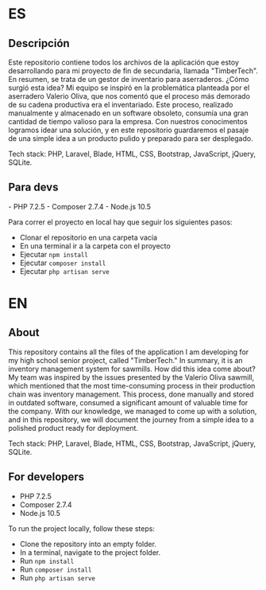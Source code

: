 <h1>ES</h1>
<h2>Descripción</h2> 
Este repositorio contiene todos los archivos de la aplicación que estoy desarrollando para mi proyecto de fin de secundaria, llamada "TimberTech". En resumen, se trata de un gestor de inventario para aserraderos. ¿Cómo surgió esta idea? Mi equipo se inspiró en la problemática planteada por el aserradero Valerio Oliva, que nos comentó que el proceso más demorado de su cadena productiva era el inventariado. Este proceso, realizado manualmente y almacenado en un software obsoleto, consumía una gran cantidad de tiempo valioso para la empresa. Con nuestros conocimentos logramos idear una solución, y en este repositorio guardaremos el pasaje de una simple idea a un producto pulido y preparado para ser desplegado.<br>
<p>Tech stack: PHP, Laravel, Blade, HTML, CSS, Bootstrap, JavaScript, jQuery, SQLite.</p>

<h2>Para devs</h2>
- PHP 7.2.5
- Composer 2.7.4
- Node.js 10.5

Para correr el proyecto en local hay que seguir los siguientes pasos:
- Clonar el repositorio en una carpeta vacía
- En una terminal ir a la carpeta con el proyecto
- Ejecutar ```npm install```
- Ejecutar ```composer install```
- Ejecutar ```php artisan serve```

<h1>EN</h1>
<h2>About</h2>

This repository contains all the files of the application I am developing for my high school senior project, called "TimberTech." In summary, it is an inventory management system for sawmills. How did this idea come about? My team was inspired by the issues presented by the Valerio Oliva sawmill, which mentioned that the most time-consuming process in their production chain was inventory management. This process, done manually and stored in outdated software, consumed a significant amount of valuable time for the company. With our knowledge, we managed to come up with a solution, and in this repository, we will document the journey from a simple idea to a polished product ready for deployment.<br>
<p>Tech stack: PHP, Laravel, Blade, HTML, CSS, Bootstrap, JavaScript, jQuery, SQLite.</p>


<h2>For developers</h2>

- PHP 7.2.5
- Composer 2.7.4
- Node.js 10.5
  
To run the project locally, follow these steps:

- Clone the repository into an empty folder.
- In a terminal, navigate to the project folder.
- Run ```npm install```
- Run ```composer install```
- Run ```php artisan serve```

